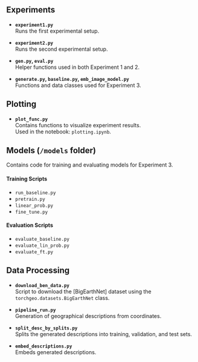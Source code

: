 
## Experiments

- **`experiment1.py`**  
  Runs the first experimental setup.

- **`experiment2.py`**  
  Runs the second experimental setup.

- **`gen.py`, `eval.py`**  
  Helper functions used in both Experiment 1 and 2.

- **`generate.py`, `baseline.py`, `emb_image_model.py`**  
  Functions and data classes used for Experiment 3.


## Plotting

- **`plot_func.py`**  
  Contains functions to visualize experiment results.  
  Used in the notebook: `plotting.ipynb`.


## Models (`/models` folder)
Contains code for training and evaluating models for Experiment 3.

#### Training Scripts
- `run_baseline.py`  
- `pretrain.py`  
- `linear_prob.py`  
- `fine_tune.py`  

#### Evaluation Scripts
- `evaluate_baseline.py`  
- `evaluate_lin_prob.py`  
- `evaluate_ft.py`  


## Data Processing

- **`download_ben_data.py`**  
  Script to download the [BigEarthNet] dataset using the `torchgeo.datasets.BigEarthNet` class.

- **`pipeline_run.py`**  
  Generation of geographical descriptions from coordinates.

- **`split_desc_by_splits.py`**  
  Splits the generated descriptions into training, validation, and test sets.

- **`embed_descriptions.py`**  
  Embeds generated descriptions.

